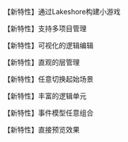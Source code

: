 【新特性】通过Lakeshore构建小游戏

【新特性】支持多项目管理

【新特性】可视化的逻辑编辑

【新特性】直观的层管理

【新特性】任意切换起始场景

【新特性】丰富的逻辑单元

【新特性】事件模型任意组合

【新特性】直接预览效果
